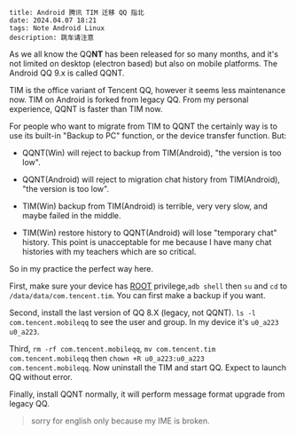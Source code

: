 ```
title: Android 腾讯 TIM 迁移 QQ 指北
date: 2024.04.07 18:21
tags: Note Android Linux
description: 跳车请注意
```

As we all know the QQ**NT** has been released for so many months, and it's not limited on desktop (electron based) but also on mobile platforms. The Android QQ 9.x is called QQNT.

TIM is the office variant of Tencent QQ, however it seems less maintenance now. TIM on Android is forked from legacy QQ. From my personal experience, QQNT is faster than TIM now.

For people who want to migrate from TIM to QQNT the certainly way is to use its built-in "Backup to PC" function, or the device transfer function. But:

- QQNT(Win) will reject to backup from TIM(Android), "the version is too low".

- QQNT(Android) will reject to migration chat history from TIM(Android), "the version is too low".

- TIM(Win) backup from TIM(Android) is terrible, very very slow, and maybe failed in the middle.

- TIM(Win) restore history to QQNT(Android) will lose "temporary chat" history. This point is unacceptable for me because I have many chat histories with my teachers which are so critical.

So in my practice the perfect way here.

First, make sure your device has [ROOT](<https://en.wikipedia.org/wiki/Rooting_(Android)>) privilege,`adb shell` then `su` and `cd` to `/data/data/com.tencent.tim`. You can first make a backup if you want.

Second, install the last version of QQ 8.X (legacy, not QQNT). `ls -l com.tencent.mobileqq` to see the user and group. In my device it's `u0_a223 u0_a223`.

Third, `rm -rf com.tencent.mobileqq`, `mv com.tencent.tim com.tencent.mobileqq` then `chown +R u0_a223:u0_a223 com.tencent.mobileqq`. Now uninstall the TIM and start QQ. Expect to launch QQ without error.

Finally, install QQNT normally, it will perform message format upgrade from legacy QQ.

> sorry for english only because my IME is broken.
